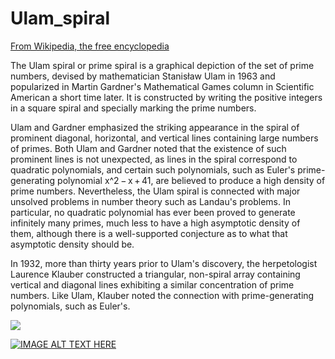﻿# Ulam_spiral

[From Wikipedia, the free encyclopedia](https://en.wikipedia.org/wiki/Ulam_spiral)

The Ulam spiral or prime spiral is a graphical depiction of the set of prime numbers, devised by mathematician Stanisław Ulam in 1963 and popularized in Martin Gardner's Mathematical Games column in Scientific American a short time later. It is constructed by writing the positive integers in a square spiral and specially marking the prime numbers.

Ulam and Gardner emphasized the striking appearance in the spiral of prominent diagonal, horizontal, and vertical lines containing large numbers of primes. Both Ulam and Gardner noted that the existence of such prominent lines is not unexpected, as lines in the spiral correspond to quadratic polynomials, and certain such polynomials, such as Euler's prime-generating polynomial x^2 − x + 41, are believed to produce a high density of prime numbers. Nevertheless, the Ulam spiral is connected with major unsolved problems in number theory such as Landau's problems. In particular, no quadratic polynomial has ever been proved to generate infinitely many primes, much less to have a high asymptotic density of them, although there is a well-supported conjecture as to what that asymptotic density should be.

In 1932, more than thirty years prior to Ulam's discovery, the herpetologist Laurence Klauber constructed a triangular, non-spiral array containing vertical and diagonal lines exhibiting a similar concentration of prime numbers. Like Ulam, Klauber noted the connection with prime-generating polynomials, such as Euler's.

![](https://upload.wikimedia.org/wikipedia/commons/3/3c/Ulam_spiral_howto_primes_only.svg)


[![IMAGE ALT TEXT HERE](https://img.youtube.com/vi/iFuR97YcSLM/0.jpg)](https://www.youtube.com/watch?v=iFuR97YcSLM)
